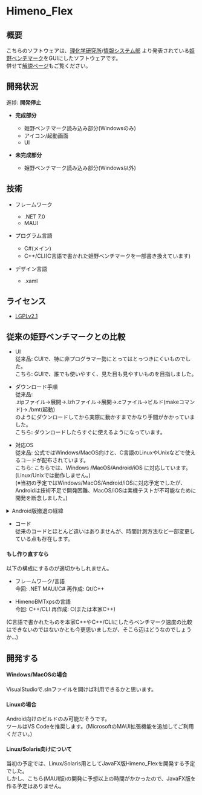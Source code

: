 # Himeno_Flex

## 概要
こちらのソフトウェアは、[理化学研究所](https://www.riken.jp)/[情報システム部](https://i.riken.jp)
より発表されている[姫野ベンチマーク](https://i.riken.jp/supercom/documents/himenobmt/)をGUIにしたソフトウェアです。<br />
併せて[解説ページ](https://lemon73.gitlab.io/apps/himeno)もご覧ください。

## 開発状況
進捗: **開発停止**

- **完成部分**
  - 姫野ベンチマーク読み込み部分(Windowsのみ)
  - アイコン/起動画面
  - UI

- **未完成部分**
  - 姫野ベンチマーク読み込み部分(Windows以外)

## 技術
- フレームワーク
  - .NET 7.0
  - MAUI

- プログラム言語
  - C#(メイン)
  - C++/CLI(C言語で書かれた姫野ベンチマークを一部書き換えています)

- デザイン言語
  - .xaml

## ライセンス
- [LGPLv2.1](LICENSE.txt)

## 従来の姫野ベンチマークとの比較
- UI<br />
従来品: CUIで、特に非プログラマー勢にとってはとっつきにくいものでした。<br />
こちら: GUIで、誰でも使いやすく、見た目も見やすいものを目指しました。<br />

- ダウンロード手順<br />
従来品: <br />
.zipファイル→展開→.lzhファイル→展開→.cファイル→ビルド(makeコマンド)→./bmt(起動)<br />
のようにダウンロードしてから実際に動かすまでかなり手間がかかっていました。<br />
こちら: ダウンロードしたらすぐに使えるようになっています。<br />

- 対応OS<br />
従来品: 公式ではWindows/MacOS向けと、C言語のLinuxやUnixなどで使えるコードが配布されています。<br />
こちら: こちらでは、Windows ~~/MacOS/Android/iOS~~ に対応しています。(Linux/Unixでは動作しません。)<br />
(※当初の予定ではWindows/MacOS/Android/iOSに対応予定でしたが、Androidは技術不足で開発困難、MacOS/iOSは実機テストが不可能なために開発を断念しました。)
<details>
  <summary>Android版撤退の経緯</summary>
  初めに、こちらのソフトウェアの仕組みですが、GUI部分(Himeno_Flex)から姫野ベンチマーク(HimenoBMTxps)を読み込んでいます。<br />
  読み込む方法として、Windows版では、.dllを利用しており、Android版でも同様に.dllでの読み込みを想定していましたが、<br />
  次のような問題が発生しました。<br />
  ・.dllはAndroidで読み込めない?<br />
  インターネットの情報では、読み込める説と読み込めない説が混在しており、真偽は不明です。<br />
  ・どのようにしてファイルに入れる?<br />
  .dllまたは、Android用の代替案の.soファイルをビルドした際にAndroidファイルの中に入れなければなりませんが、<br />
  どのファイルに入れればよいかの情報が全く見つかりませんでした。<br />
  Xamarin時代はAssetファイルに入れていたようですが、MAUIではそのようなファイルは存在しないので、どのファイルに入れればよいのかがわかりません。<br />
  Resoruce/Raw説がありますが…<br />
  .csprojでdll importするなども試していますが、それも特に意味はなさそうです。<br />
  <br />
  といったように、姫野ベンチマーク(HimenoBMTxps)部分の読み込みに苦労したうえ、進展がないと見込みましたので、開発停止とさせていただきます。<br />
  これについて詳しい方はぜひご意見いただけると幸いです。<br />
</details>

- コード<br />
従来のコードとほとんど違いはありませんが、時間計測方法など一部変更している点も存在します。<br />

#### もし作り直すなら
以下の構成にするのが適切かもしれません。
- フレームワーク/言語<br />
今回: .NET MAUI/C#
再作成: Qt/C++

- HimenoBMTxpsの言語<br />
今回: C++/CLI
再作成: C(または本家C++)

(C言語で書かれたものを本家C++やC++/CLIにしたらベンチマーク速度の比較はできないのではないかとも今更思いましたが、そこら辺はどうなのでしょうか…)

## 開発する
#### Windows/MacOSの場合
VisualStudioで.slnファイルを開けば利用できるかと思います。<br />

#### Linuxの場合
Android向けのビルドのみ可能だそうです。<br />
ツールはVS Codeを推奨します。(MicrosoftのMAUI拡張機能を追加してご利用ください。)

#### Linux/Solaris向けについて
当初の予定では、Linux/Solaris用としてJavaFX版Himeno_Flexを開発する予定でした。<br />
しかし、こちら(MAUI版)の開発に予想以上の時間がかかったので、JavaFX版を作る予定はありません。<br />
